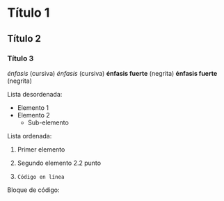 # Título 1
## Título 2
### Título 3

*énfasis* (cursiva)
_énfasis_ (cursiva)
**énfasis fuerte** (negrita)
__énfasis fuerte__ (negrita)


Lista desordenada:
- Elemento 1
- Elemento 2
  - Sub-elemento

Lista ordenada:
1. Primer elemento
2. Segundo elemento
   2.2 punto

4. `Código en línea`

Bloque de código:

